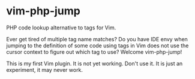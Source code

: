 # vim-php-jump
PHP code lookup alternative to tags for Vim.

Ever get tired of multiple tag name matches? Do you have IDE envy when jumping to the definition of some code using tags in Vim does not use the cursor context to figure out which tag to use? Welcome vim-php-jump!

This is my first Vim plugin. It is not yet working. Don't use it. It is just an experiment, it may never work.
